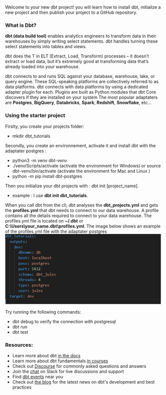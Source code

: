 Welcome to your new dbt project!
you will learn how to install dbt, initialize a new project and then publish your project to a GitHub repository.

### What is Dbt?
**dbt (data build tool)** enables analytics engineers to transform data in their warehouses by simply writing select statements. 
dbt handles turning these select statements into tables and views.

dbt does the T in ELT (Extract, Load, Transform) processes – it doesn’t extract or load data, but it’s extremely good at transforming data that’s already loaded into your warehouse. 

dbt connects to and runs SQL against your database, warehouse, lake, or query engine. These SQL-speaking platforms are collectively referred to as data platforms. dbt connects with data platforms by using a dedicated adapter plugin for each. Plugins are built as Python modules that dbt Core discovers if they are installed on your system
The most popular adaptaters are **Postgres**, **BigQuery**, **Databricks**, **Spark**, **Redshift**, **Snowflake**, etc...

### Using the starter project
Firslty, you create your projects folder:
 - mkdir dbt_tutorials

Secondly, you create an environnement, activate it and install dbt with the adaptater postgres :
 - python3 -m venv dbt-venv
 - ./venv/Scripts/activate (activate the environment for Windows) or source dbt-venv/bin/activate (activate the environment for Mac and Linux )
 - python -m pip install dbt-postgres
   
Then you initialize your dbt projects with : dbt init [project_name]. 
 - example : I use **dbt init dbt_tutorials**.

When you call dbt from the cli, dbt analyses the **dbt_projects.yml** and gets the **profiles.yml** that dbt needs to connect to our data warehouse. A profile contains all the details required to connect to your data warehouse.
The profiles.yml file is located on **~/.dbt** or **C:\Users\your_name\.dbt\profiles.yml**.
The image below shows an example of the profiles.yml file with the adaptater postgres ![profiles.yml](my-profiles-postgres.png)


 

Try running the following commands:
- dbt debug to verify the connection with postgresql
- dbt run
- dbt test

### Resources:
- Learn more about dbt [in the docs](https://docs.getdbt.com/docs/introduction)
- Learn more about dbt fundamentals [in courses](https://courses.getdbt.com/courses/fundamentals)
- Check out [Discourse](https://discourse.getdbt.com/) for commonly asked questions and answers
- Join the [chat](https://community.getdbt.com/) on Slack for live discussions and support
- Find [dbt events](https://events.getdbt.com) near you
- Check out [the blog](https://blog.getdbt.com/) for the latest news on dbt's development and best practices
